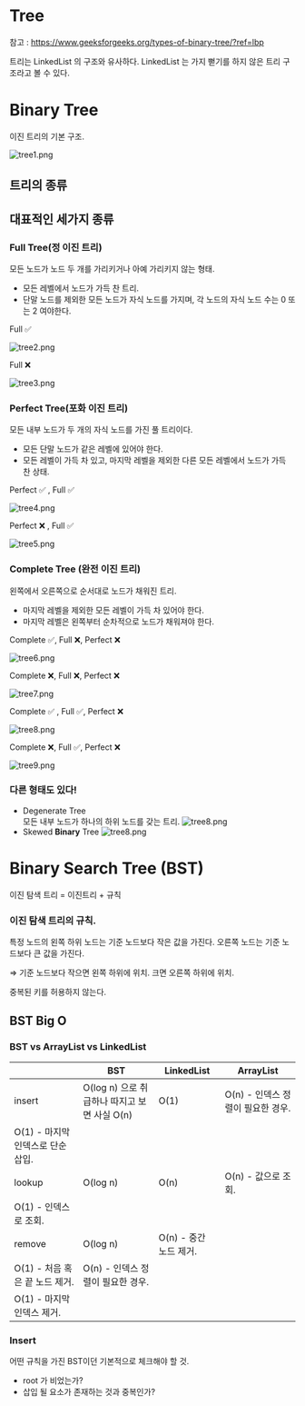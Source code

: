# Tree


참고 : https://www.geeksforgeeks.org/types-of-binary-tree/?ref=lbp

트리는 LinkedList 의 구조와 유사하다. LinkedList 는 가지 뻗기를 하지 않은 트리 구조라고 볼 수 있다.

# Binary Tree

이진 트리의 기본 구조.

![tree1.png](../../image/tree1.png)

## 트리의 종류

## 대표적인 세가지 종류

### Full Tree(정 이진 트리)

모든 노드가 노드 두 개를 가리키거나 아예 가리키지 않는 형태.

- 모든 레벨에서 노드가 가득 찬 트리.
- 단말 노드를 제외한 모든 노드가 자식 노드를 가지며, 각 노드의 자식 노드 수는 0 또는 2 여야한다.

Full ✅

![tree2.png](../../image/tree2.png)

Full ❌

![tree3.png](../../image/tree3.png)

### Perfect Tree(포화 이진 트리)

모든 내부 노드가 두 개의 자식 노드를 가진 풀 트리이다.

- 모든 단말 노드가 같은 레벨에 있어야 한다.
- 모든 레벨이 가득 차 있고, 마지막 레벨을 제외한 다른 모든 레벨에서 노드가 가득 찬 상태.

Perfect ✅ , Full ✅

![tree4.png](../../image/tree4.png)

Perfect ❌ , Full ✅

![tree5.png](../../image/tree5.png)

### Complete Tree (완전 이진 트리)

왼쪽에서 오른쪽으로 순서대로 노드가 채워진 트리.

- 마지막 레벨을 제외한 모든 레벨이 가득 차 있어야 한다.
- 마지막 레벨은 왼쪽부터 순차적으로 노드가 채워져야 한다.

Complete ✅, Full ❌, Perfect ❌

![tree6.png](../../image/tree6.png)

Complete ❌, Full ❌, Perfect ❌

![tree7.png](../../image/tree7.png)

Complete ✅ , Full ✅, Perfect ❌

![tree8.png](../../image/tree8.png)

Complete ❌, Full ✅, Perfect ❌

![tree9.png](../../image/tree9.png)

### 다른 형태도 있다!

- Degenerate Tree <br> 모든 내부 노드가 하나의 하위 노드를 갖는 트리.
  ![tree8.png](../../image/tree10.png)
- Skewed **Binary** Tree
  ![tree8.png](../../image/tree11.png)


# Binary Search Tree (BST)

이진 탐색 트리 = 이진트리 + 규칙

### 이진 탐색 트리의 규칙.

특정 노드의 왼쪽 하위 노드는 기준 노드보다 작은 값을 가진다. 오른쪽 노드는 기준 노드보다 큰 값을 가진다.

⇒ 기준 노드보다 작으면 왼쪽 하위에 위치. 크면 오른쪽 하위에 위치.

중복된 키를 허용하지 않는다.

## BST Big O

### BST vs ArrayList vs LinkedList

|  | BST | LinkedList  | ArrayList  |
| --- | --- | --- | --- |
| insert | O(log n) 으로 취급하나 따지고 보면 사실 O(n) |  O(1) | O(n) - 인덱스 정렬이 필요한 경우. 
O(1) - 마지막 인덱스로 단순 삽입. |
| lookup | O(log n) |  O(n) | O(n) - 값으로 조회.
O(1) - 인덱스로 조회. |
| remove | O(log n) | O(n) - 중간 노드 제거.
O(1) - 처음 혹은 끝 노드 제거. | O(n) - 인덱스 정렬이 필요한 경우.
O(1) - 마지막 인덱스 제거. |

### Insert

어떤 규칙을 가진 BST이던 기본적으로 체크해야 할 것.

- root 가 비었는가?
- 삽입 될 요소가 존재하는 것과 중복인가?